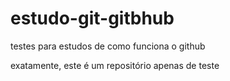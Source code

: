 # estudo-git-gitbhub
testes para estudos de como funciona o github

exatamente, este é um repositório apenas de teste
